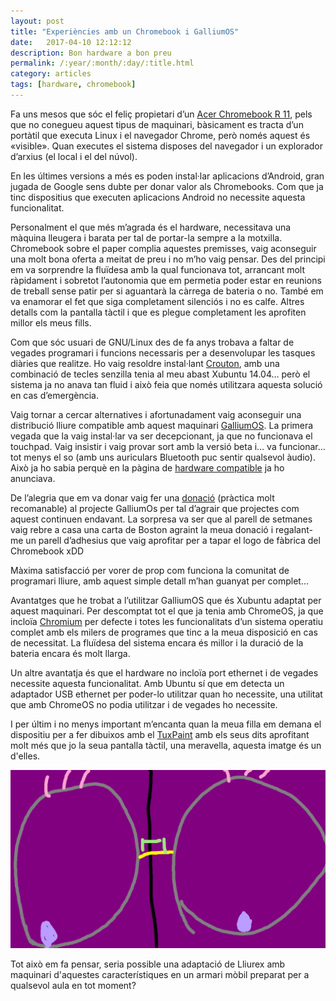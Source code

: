 ```yaml
---
layout: post
title: "Experiències amb un Chromebook i GalliumOS"
date:   2017-04-10 12:12:12
description: Bon hardware a bon preu
permalink: /:year/:month/:day/:title.html
category: articles
tags: [hardware, chromebook]
---
```

Fa uns mesos que sóc el feliç propietari d’un [Acer Chromebook R 11](https://www.acer.com/ac/es/ES/content/professional-series/acerchromebookr11c738t), pels que no conegueu aquest tipus de maquinari, bàsicament es tracta d’un portàtil que executa Linux i el navegador Chrome, però només aquest és «visible». Quan executes el sistema disposes  del navegador i un explorador d’arxius (el local i el del núvol).

En les últimes versions a més es poden instal·lar aplicacions d’Android, gran jugada de Google sens dubte per donar valor als Chromebooks. Com que ja tinc dispositius que executen aplicacions Android no necessite aquesta funcionalitat.

Personalment el que més m’agrada és el hardware, necessitava una màquina lleugera i barata per tal de portar-la sempre a la motxilla. Chromebook sobre el paper complia aquestes premisses, vaig aconseguir una molt bona oferta a meitat de preu i no m’ho vaig pensar. Des del principi em va sorprendre la fluïdesa amb la qual funcionava tot, arrancant molt ràpidament i sobretot l’autonomia que em permetia poder estar en reunions de treball sense patir per si aguantarà la càrrega de bateria o no. També em va enamorar el fet que siga completament silenciós i no es calfe. Altres detalls com la pantalla tàctil i que es plegue completament les aprofiten millor els meus fills.

Com que sóc usuari de GNU/Linux des de fa anys trobava a faltar de vegades programari i funcions necessaris per a desenvolupar les tasques diàries que realitze. Ho vaig resoldre instal·lant [Crouton](http://www.muycomputer.com/2014/12/29/ubuntu-debian-chromebook-crouton/), amb una combinació de tecles senzilla tenia al meu abast Xubuntu 14.04… però el sistema ja no anava tan fluid i això feia que només utilitzara aquesta solució en cas d’emergència.

Vaig tornar a cercar alternatives i afortunadament vaig aconseguir una distribució lliure compatible amb aquest maquinari [GalliumOS](https://galliumos.org/). La primera vegada que la vaig instal·lar va ser decepcionant, ja que no funcionava el touchpad. Vaig insistir i vaig provar sort amb la versió beta i… va funcionar… tot menys el so (amb uns auriculars Bluetooth puc sentir qualsevol àudio). Això ja ho sabia perquè en la pàgina de [hardware compatible](https://wiki.galliumos.org/Hardware_Compatibility) ja ho anunciava.

De l’alegria que em va donar vaig fer una [donació](https://galliumos.org/donate) (pràctica molt recomanable) al projecte GalliumOs per tal d’agrair que projectes com aquest continuen endavant. La sorpresa va ser que al parell de setmanes vaig rebre a casa una carta de Boston agraint la meua donació i regalant-me un parell d’adhesius que vaig aprofitar per a tapar el logo de fàbrica del Chromebook xDD

Màxima satisfacció per vorer de prop com funciona la comunitat de programari lliure, amb aquest simple detall m’han guanyat per complet…

Avantatges que he trobat a l’utilitzar GalliumOS que és Xubuntu adaptat per aquest maquinari. Per descomptat tot el que ja tenia amb ChromeOS, ja que incloïa [Chromium](https://es.wikipedia.org/wiki/Chromium_%28navegador%29) per defecte i totes les funcionalitats d’un sistema operatiu complet amb els milers de programes que tinc a la meua disposició en cas de necessitat. La fluïdesa del sistema encara és millor i la duració de la bateria encara és molt llarga.

Un altre avantatja és que el hardware no incloïa port ethernet i de vegades necessite aquesta funcionalitat. Amb Ubuntu sí que em detecta un adaptador USB ethernet per poder-lo utilitzar quan ho necessite, una utilitat que amb ChromeOS no podia utilitzar i de vegades ho necessite.

I per últim i no menys important m’encanta quan la meua filla em demana el dispositiu per a fer dibuixos amb el [TuxPaint](http://tuxpaint.org/?lang=es_ES) amb els seus dits aprofitant molt més que jo la seua pantalla tàctil, una meravella, aquesta imatge és un d'elles.

![tuxpaint](/img/01tuxpaint.png "tuxpaint")

Tot això em fa pensar, seria possible una adaptació de Lliurex amb maquinari d'aquestes característiques en un armari mòbil preparat per a qualsevol aula en tot moment?
